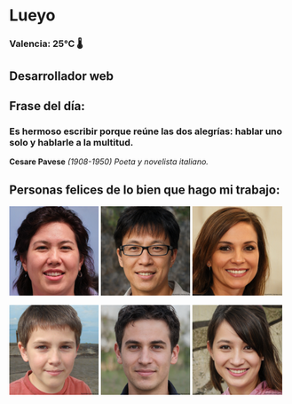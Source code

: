 # Lueyo
### Valencia:  25°C 🌡️
## Desarrollador web
## Frase del día:
<!-- START QUOTE -->
### Es hermoso escribir porque reúne las dos alegrías: hablar uno solo y hablarle a la multitud.
**Cesare Pavese** *(1908-1950) Poeta y novelista italiano.*
<!-- END QUOTE -->






## Personas felices de lo bien que hago mi trabajo:

<p float="left">
  <img src="src/image_0.png" width="32%" />
  <img src="src/image_1.png" width="32%" /> 
  <img src="src/image_2.png" width="32%" />
</p>
<p float="left">
  <img src="src/image_3.png" width="32%" />
  <img src="src/image_4.png" width="32%" /> 
  <img src="src/image_5.png" width="32%" />
</p>
